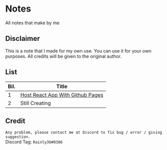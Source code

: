# Notes
All notes that make by me 

## Disclaimer 
This is a note that I made for my own use. You can use it for your own purposes. All credits will be given to the original author.

## List 
| Bil. | Title |
| ----------- | ----------- |
| 1 | [Host React App With Github Pages](./Notes/hostReactAppWithGithubPages.md) |
| 2 | Still Creating |


## Credit
`Any problem, please contact me at Discord to fix bug / error / giving suggestion.`<br />
Discord Tag: `Rainly36#0306`